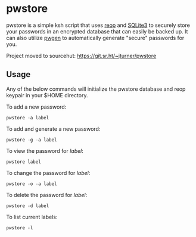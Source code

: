 pwstore
=======

pwstore is a simple ksh script that uses
[reop](https://github.com/tedu/reop) and [SQLite3](http://sqlite.org/)
to securely store your passwords in an encrypted database that can
easily be backed up. It can also utilize
[pwgen](http://sourceforge.net/projects/pwgen/) to automatically
generate "secure" passwords for you.

Project moved to sourcehut: https://git.sr.ht/~jturner/pwstore

Usage
-----

Any of the below commands will initialize the pwstore database and reop
keypair in your $HOME directory.

To add a new password:

    pwstore -a label

To add and generate a new password:

    pwstore -g -a label

To view the password for *label*:

    pwstore label

To change the password for *label*:

    pwstore -o -a label

To delete the password for *label*:

    pwstore -d label

To list current labels:

    pwstore -l
